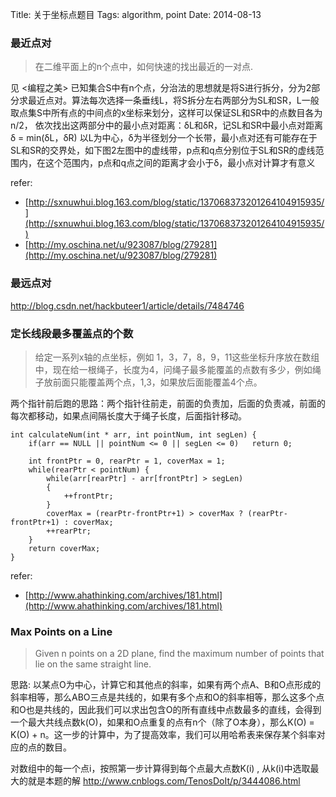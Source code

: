 Title: 关于坐标点题目
Tags: algorithm, point
Date: 2014-08-13

### 最近点对
> 在二维平面上的n个点中，如何快速的找出最近的一对点.

见 <编程之美>
已知集合S中有n个点，分治法的思想就是将S进行拆分，分为2部分求最近点对。算法每次选择一条垂线L，将S拆分左右两部分为SL和SR，L一般取点集S中所有点的中间点的x坐标来划分，这样可以保证SL和SR中的点数目各为n/2，
依次找出这两部分中的最小点对距离：δL和δR，记SL和SR中最小点对距离δ = min(δL，δR)
以L为中心，δ为半径划分一个长带，最小点对还有可能存在于SL和SR的交界处，如下图2左图中的虚线带，p点和q点分别位于SL和SR的虚线范围内，在这个范围内，p点和q点之间的距离才会小于δ，最小点对计算才有意义

refer:

- [http://sxnuwhui.blog.163.com/blog/static/137068373201264104915935/](http://sxnuwhui.blog.163.com/blog/static/137068373201264104915935/)
- [http://my.oschina.net/u/923087/blog/279281](http://my.oschina.net/u/923087/blog/279281)

### 最远点对
http://blog.csdn.net/hackbuteer1/article/details/7484746


### 定长线段最多覆盖点的个数 

>给定一系列x轴的点坐标，例如 1，3，7，8，9，11这些坐标升序放在数组中，现在给一根绳子，长度为4，问绳子最多能覆盖的点数有多少，例如绳子放前面只能覆盖两个点，1,3，如果放后面能覆盖4个点。

两个指针前后跑的思路：两个指针往前走，前面的负责加，后面的负责减，前面的每次都移动，如果点间隔长度大于绳子长度，后面指针移动。

    int calculateNum(int * arr, int pointNum, int segLen) {
        if(arr == NULL || pointNum <= 0 || segLen <= 0)   return 0;
     
        int frontPtr = 0, rearPtr = 1, coverMax = 1;
        while(rearPtr < pointNum) {
            while(arr[rearPtr] - arr[frontPtr] > segLen)
            {
                ++frontPtr;
            }
            coverMax = (rearPtr-frontPtr+1) > coverMax ? (rearPtr-frontPtr+1) : coverMax;
            ++rearPtr;
        }
        return coverMax;
    }

refer:

- [http://www.ahathinking.com/archives/181.html](http://www.ahathinking.com/archives/181.html)

### Max Points on a Line

>Given n points on a 2D plane, find the maximum number of points that lie on the same straight line.

思路: 以某点O为中心，计算它和其他点的斜率，如果有两个点A、B和O点形成的斜率相等，那么ABO三点是共线的，如果有多个点和O的斜率相等，那么这多个点和O也是共线的，因此我们可以求出包含O的所有直线中点数最多的直线，会得到一个最大共线点数k(O)，如果和O点重复的点有n个（除了O本身），那么K(O) = K(O) + n。这一步的计算中，为了提高效率，我们可以用哈希表来保存某个斜率对应的点的数目。

对数组中的每一个点i，按照第一步计算得到每个点最大点数K(i) , 从k(i)中选取最大的就是本题的解
http://www.cnblogs.com/TenosDoIt/p/3444086.html
